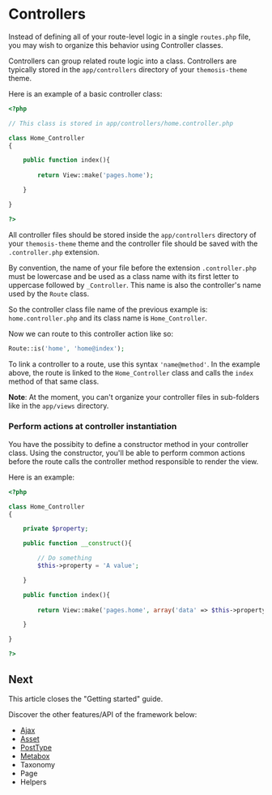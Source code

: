 Controllers
===========

Instead of defining all of your route-level logic in a single `routes.php` file, you may wish to organize this behavior using Controller classes.

Controllers can group related route logic into a class. Controllers are typically stored in the `app/controllers` directory of your `themosis-theme` theme.

Here is an example of a basic controller class:

```php
<?php

// This class is stored in app/controllers/home.controller.php

class Home_Controller
{

	public function index(){
	
		return View::make('pages.home');

	}

}

?>
```

All controller files should be stored inside the `app/controllers` directory of your `themosis-theme` theme and the controller file should be saved with the `.controller.php` extension.

By convention, the name of your file before the extension `.controller.php` must be lowercase and be used as a class name with its first letter to uppercase followed by `_Controller`. This name is also the controller's name used by the `Route` class.

So the controller class file name of the previous example is: `home.controller.php` and its class name is `Home_Controller`.

Now we can route to this controller action like so:

```php
Route::is('home', 'home@index');
```

To link a controller to a route, use this syntax `'name@method'`. In the example above, the route is linked to the `Home_Controller` class and calls the `index` method of that same class.

**Note**: At the moment, you can't organize your controller files in sub-folders like in the `app/views` directory.

### Perform actions at controller instantiation

You have the possibity to define a constructor method in your controller class. Using the constructor, you'll be able to perform common actions before the route calls the controller method responsible to render the view.

Here is an example:
```php
<?php

class Home_Controller
{

	private $property;

	public function __construct(){

		// Do something
		$this->property = 'A value';

	}

	public function index(){
	
		return View::make('pages.home', array('data' => $this->property));

	}

}

?>
```

Next
----
This article closes the "Getting started" guide.

Discover the other features/API of the framework below:

* [Ajax](https://github.com/themosis/documentation/blob/master/ajax.md)
* [Asset](https://github.com/themosis/documentation/blob/master/asset.md)
* [PostType](https://github.com/themosis/documentation/blob/master/posttype.md)
* [Metabox](https://github.com/themosis/documentation/blob/master/metabox.md)
* Taxonomy
* Page
* Helpers


